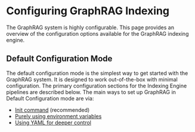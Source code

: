 # Configuring GraphRAG Indexing

The GraphRAG system is highly configurable. This page provides an overview of the configuration options available for the GraphRAG indexing engine.

## Default Configuration Mode

The default configuration mode is the simplest way to get started with the GraphRAG system. It is designed to work out-of-the-box with minimal configuration. The primary configuration sections for the Indexing Engine pipelines are described below. The main ways to set up GraphRAG in Default Configuration mode are via:

- [Init command](init.md) (recommended)
- [Purely using environment variables](env_vars.md)
- [Using YAML for deeper control](yaml.md)
